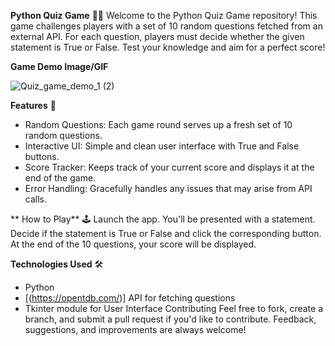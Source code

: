 
**Python Quiz Game** 🧠✅
Welcome to the Python Quiz Game repository! This game challenges players with a set of 10 random questions fetched from an external API. For each question, players must decide whether the given statement is True or False. Test your knowledge and aim for a perfect score!

**Game Demo Image/GIF**

![Quiz_game_demo_1 (2)](https://github.com/junaidhas/Quiz_game_API/assets/97498014/359ff4d2-3c8e-4b0d-876f-9f6cb58d076f)



**Features** 🌟
- Random Questions: Each game round serves up a fresh set of 10 random questions.
- Interactive UI: Simple and clean user interface with True and False buttons.
- Score Tracker: Keeps track of your current score and displays it at the end of the game.
- Error Handling: Gracefully handles any issues that may arise from API calls.

** How to Play** 🕹
Launch the app.
You'll be presented with a statement.
Decide if the statement is True or False and click the corresponding button.
At the end of the 10 questions, your score will be displayed.

**Technologies Used** 🛠
- Python
- [(https://opentdb.com/)] API for fetching questions
- Tkinter module for User Interface
Contributing
Feel free to fork, create a branch, and submit a pull request if you'd like to contribute. Feedback, suggestions, and improvements are always welcome!

